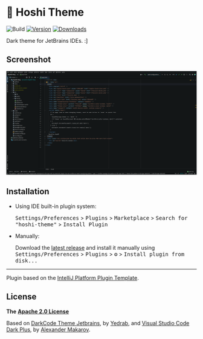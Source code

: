 # 🌟 Hoshi Theme

![Build](https://github.com/lucianoratamero/hoshi-theme/workflows/Build/badge.svg)
[![Version](https://img.shields.io/jetbrains/plugin/v/PLUGIN_ID.svg)](https://plugins.jetbrains.com/plugin/PLUGIN_ID)
[![Downloads](https://img.shields.io/jetbrains/plugin/d/PLUGIN_ID.svg)](https://plugins.jetbrains.com/plugin/PLUGIN_ID)
<!-- Plugin description -->

Dark theme for JetBrains IDEs. :]

## Screenshot

![Open window with the Hoshi theme applies](assets/img.png)

<!-- Plugin description end -->

## Installation

- Using IDE built-in plugin system:
  
  <kbd>Settings/Preferences</kbd> > <kbd>Plugins</kbd> > <kbd>Marketplace</kbd> > <kbd>Search for "hoshi-theme"</kbd> >
  <kbd>Install Plugin</kbd>
  
- Manually:

  Download the [latest release](https://github.com/lucianoratamero/hoshi-theme/releases/latest) and install it manually using
  <kbd>Settings/Preferences</kbd> > <kbd>Plugins</kbd> > <kbd>⚙️</kbd> > <kbd>Install plugin from disk...</kbd>


---
Plugin based on the [IntelliJ Platform Plugin Template][template].

[template]: https://github.com/JetBrains/intellij-platform-plugin-template

## License

**The** [**Apache 2.0 License**](https://choosealicense.com/licenses/apache-2.0/)

Based on [DarkCode Theme Jetbrains](https://github.com/yedhrab/DarkCode-Theme-Jetbrains), by [Yedrab](https://github.com/yedhrab), and [Visual Studio Code Dark Plus](https://github.com/samdark/intellij-visual-studio-code-dark-plus), by [Alexander Makarov](https://github.com/samdark).
